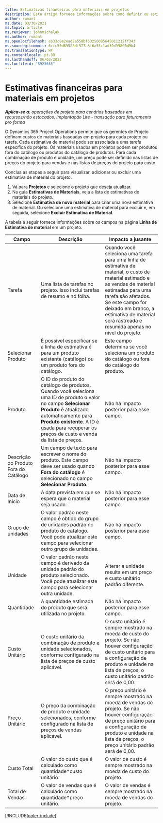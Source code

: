 ```yaml
---
title: Estimativas financeiras para materiais em projetos
description: Este artigo fornece informações sobre como definir ou estimar materiais baseados em projeto.
author: rumant
ms.date: 03/30/2021
ms.topic: article
ms.reviewer: johnmichalak
ms.author: rumant
ms.openlocfilehash: eb33c8e2ead2a558bf53256095645011212ff343
ms.sourcegitcommit: 6cfc50d89528df977a8f6a55c1ad39d99800d9b4
ms.translationtype: HT
ms.contentlocale: pt-BR
ms.lasthandoff: 06/03/2022
ms.locfileid: "8925665"
---
```

# <a name="financial-estimates-for-materials-on-projects"></a>Estimativas financeiras para materiais em projetos

_**Aplica-se a:** operações de projeto para cenários baseados em recursos/não estocados, implantação Lite - transação para faturamento pro forma_

O Dynamics 365 Project Operations permite que os gerentes de Projeto definam custos de materiais baseadas em projeto para cada projeto ou tarefa. Cada estimativa de material pode ser associada a uma tarefa específica do projeto. Os materiais usados em projetos podem ser produtos fora do catálogo ou produtos do catálogo de produtos. Para cada combinação de produto e unidade, um preço pode ser definido nas listas de preços do projeto para vendas e nas listas de preços do projeto para custo.  

Conclua as etapas a seguir para visualizar, adicionar ou excluir uma estimativa de material do projeto.

1. Vá para **Projetos** e selecione o projeto que deseja atualizar.
2. Na guia **Estimativas de Materiais**, veja a lista de estimativas de materiais do projeto.
3. Selecione **Estimativa de novo material** para criar uma nova estimativa de material. Ou selecione uma estimativa de material para excluir e, em seguida, selecione **Excluir Estimativa de Material**.

A tabela a seguir fornece informações sobre os campos na página **Linha de Estimativa de material** em um projeto. 

| **Campo** | **Descrição** | **Impacto a jusante** |
| --- | --- | --- |
| Tarefa | Uma lista de tarefas no projeto. Isso inclui tarefas de resumo e nó folha. | Quando você seleciona uma tarefa para uma linha de estimativa de material, o custo de material estimado e as vendas de material estimadas para uma tarefa são afetados. Se este campo for deixado em branco, a estimativa de material será rastreada e resumida apenas no nível do projeto. |
| Selecionar Produto |  É possível especificar se a linha de estimativa é para um produto existente (catálogo) ou um produto fora do catálogo. | Este campo determina se você seleciona um produto do catálogo ou fora do catálogo do produto. |
| Produto | O ID do produto do catálogo de produtos. Quando você seleciona uma ID de produto o valor no campo **Selecionar Produto** é atualizado automaticamente para **Produto existente**. A ID é usada para recuperar os preços de custo e venda da lista de preços. | Não há impacto posterior para esse campo. |
| Descrição do Produto Fora do Catálogo | Um campo de texto para escrever o nome do produto. Este campo deve ser usado quando **Fora do catálogo** é selecionado no campo **Selecionar Produto**.| Não há impacto posterior para esse campo. |
| Data de Início | A data prevista em que se espera que o material seja usado. | Não há impacto posterior para esse campo. |
| Grupo de unidades | O valor padrão neste campo é obtido do grupo de unidades padrão no produto do catálogo. Você pode atualizar este campo para selecionar outro grupo de unidades. | Não há impacto posterior para esse campo. |
| Unidade | O valor padrão neste campo é derivado da unidade padrão do produto selecionado. Você pode atualizar este campo para selecionar outra unidade. | Alterar a unidade resulta em um preço e custo unitário padrão diferente. |
| Quantidade | A quantidade estimada do produto que será utilizada no projeto. | Não há impacto posterior para esse campo. |
| Custo Unitário | O custo unitário da combinação de produto e unidade selecionados, conforme configurado na lista de preços de custo aplicável. | O custo unitário é sempre mostrado na moeda de custo do projeto. Se não houver configuração de custo unitário para a configuração de produto e unidade na lista de preços, o custo unitário padrão será de 0,00. |
| Preço Unitário | O preço da combinação de produto e unidade selecionados, conforme configurado na lista de preços de vendas aplicável. | O preço unitário é sempre mostrado na moeda de vendas do projeto. Se não houver configuração de preço unitário para a configuração de produto e unidade na lista de preços, o preço unitário padrão será de 0,00.|
| Custo Total | O valor do custo que é calculado como quantidade\*custo unitário.| O valor de custo é sempre mostrado na moeda de custo do projeto. |
| Total de Vendas | O valor de vendas que é calculado como quantidade\*preço unitário. | O valor de vendas é sempre mostrado na moeda de vendas do projeto. |


[!INCLUDE[footer-include](../includes/footer-banner.md)]
